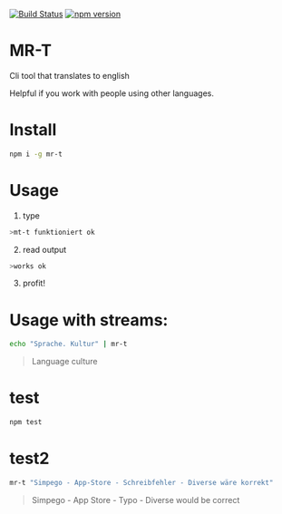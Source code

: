 [![Build Status](https://travis-ci.org/syzer/mr-t.svg?branch=master)](https://travis-ci.org/syzer/mr-t)
[![npm version](https://badge.fury.io/js/mr-t.svg)](https://badge.fury.io/js/mr-t)

# MR-T

Cli tool that translates to english

Helpful if you work with people using other languages.


# Install

```bash
npm i -g mr-t
```

# Usage

1. type
```bash
>mt-t funktioniert ok
```
2. read output
```bash
>works ok
```
3. profit!


# Usage with streams:

```bash
echo "Sprache. Kultur" | mr-t
```
>Language culture


# test
```bash
npm test
```

# test2
```bash
mr-t "Simpego - App-Store - Schreibfehler - Diverse wäre korrekt"
``` 
>Simpego - App Store - Typo - Diverse would be correct
